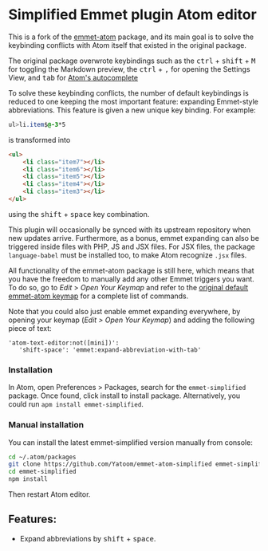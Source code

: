 # Simplified Emmet plugin Atom editor

This is a fork of the [emmet-atom](https://github.com/emmetio/emmet-atom) package, and its main goal is to solve the keybinding conflicts with Atom itself that existed in the original package.

The original package overwrote keybindings such as the <kbd>ctrl</kbd> + <kbd>shift</kbd> + <kbd>M</kbd> for toggling the Markdown preview, the <kbd>ctrl</kbd> +  <kbd>,</kbd> for opening the Settings View, and <kbd>tab</kbd> for [Atom's autocomplete](http://blog.atom.io/2015/05/15/new-autocomplete.html)

To solve these keybinding conflicts, the number of default keybindings is reduced to one keeping the most important feature: expanding Emmet-style abbreviations. This feature is given a new unique key binding. For example:

```css
ul>li.item$@-3*5
```

is transformed into

```html
<ul>
    <li class="item7"></li>
    <li class="item6"></li>
    <li class="item5"></li>
    <li class="item4"></li>
    <li class="item3"></li>
</ul>
```
using the <kbd>shift</kbd> + <kbd>space</kbd> key combination.

This plugin will occasionally be synced with its upstream repository when new updates arrive. Furthermore, as a bonus, emmet expanding can also be triggered inside files with PHP, JS and JSX files. For JSX files, the package `language-babel` must be installed too, to make Atom recognize `.jsx` files.

All functionality of the emmet-atom package is still here, which means that you have the freedom to manually add any other Emmet triggers you want. To do so, go to _Edit_ > _Open Your Keymap_ and refer to the [original default emmet-atom keymap](https://github.com/emmetio/emmet-atom/blob/master/keymaps/emmet.cson) for a complete list of commands.

Note that you could also just enable emmet expanding everywhere, by opening your keymap (_Edit > Open Your Keymap_) and adding the following piece of text:

```
'atom-text-editor:not([mini])':
   'shift-space': 'emmet:expand-abbreviation-with-tab'
```

### Installation
In Atom, open Preferences > Packages, search for the `emmet-simplified` package. Once found, click install to install package. Alternatively, you could run `apm install emmet-simplified`.

### Manual installation

You can install the latest emmet-simplified version manually from console:

```bash
cd ~/.atom/packages
git clone https://github.com/Yatoom/emmet-atom-simplified emmet-simplified
cd emmet-simplified
npm install
```

Then restart Atom editor.

## Features:

* Expand abbreviations by <kbd>shift</kbd> + <kbd>space</kbd>.
